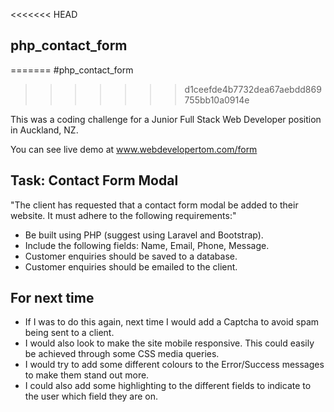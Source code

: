 <<<<<<< HEAD
## php_contact_form
=======
#php_contact_form
>>>>>>> d1ceefde4b7732dea67aebdd869755bb10a0914e

This was a coding challenge for a Junior Full Stack Web Developer position in Auckland, NZ.

You can see live demo at www.webdevelopertom.com/form

## Task: Contact Form Modal

"The client has requested that a contact form modal be added to their website. It must adhere to the following requirements:"
* Be built using PHP (suggest using Laravel and Bootstrap).
* Include the following fields: Name, Email, Phone, Message.
* Customer enquiries should be saved to a database.
* Customer enquiries should be emailed to the client.

## For next time
* If I was to do this again, next time I would add a Captcha to avoid spam being sent to a client.
* I would also look to make the site mobile responsive. This could easily be achieved through some CSS media queries.
* I would try to add some different colours to the Error/Success messages to make them stand out more.
* I could also add some highlighting to the different fields to indicate to the user which field they are on.  
